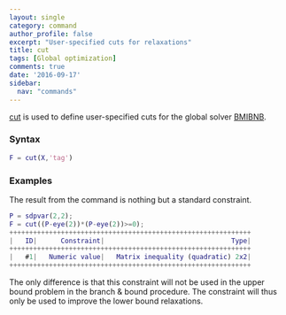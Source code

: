```yaml
---
layout: single
category: command
author_profile: false
excerpt: "User-specified cuts for relaxations"
title: cut
tags: [Global optimization]
comments: true
date: '2016-09-17'
sidebar:
  nav: "commands"
---
```


[cut](/command/cut) is used to define user-specified cuts for the global solver [BMIBNB](/solver/bmibnb).

### Syntax

````matlab
F = cut(X,'tag')
````

### Examples

The result from the command is nothing but a standard constraint.

````matlab
P = sdpvar(2,2);
F = cut((P-eye(2))*(P-eye(2))>=0);
+++++++++++++++++++++++++++++++++++++++++++++++++++++++++++++
|   ID|      Constraint|                                Type|
+++++++++++++++++++++++++++++++++++++++++++++++++++++++++++++
|   #1|   Numeric value|   Matrix inequality (quadratic) 2x2|
+++++++++++++++++++++++++++++++++++++++++++++++++++++++++++++
````

The only difference is that this constraint will not be used in the upper bound problem in the branch & bound procedure. The constraint will thus only be used to improve the lower bound relaxations.
